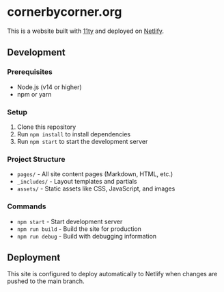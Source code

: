 # cornerbycorner.org

This is a website built with [11ty](https://www.11ty.dev/) and deployed on [Netlify](https://www.netlify.com/).

## Development

### Prerequisites
- Node.js (v14 or higher)
- npm or yarn

### Setup
1. Clone this repository
2. Run `npm install` to install dependencies
3. Run `npm start` to start the development server

### Project Structure
- `pages/` - All site content pages (Markdown, HTML, etc.)
- `_includes/` - Layout templates and partials
- `assets/` - Static assets like CSS, JavaScript, and images

### Commands
- `npm start` - Start development server
- `npm run build` - Build the site for production
- `npm run debug` - Build with debugging information

## Deployment
This site is configured to deploy automatically to Netlify when changes are pushed to the main branch.